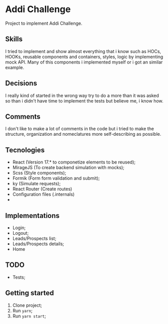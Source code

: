 # Addi Challenge
Project to implement Addi Challenge.

## Skills
I tried to implement and show almost everything that i know such as HOCs, HOOKs, reusable components and containers, styles, logic by implementing mock API. Many of this components i implemented myself or i got an similar example.

## Decisions
I really kind of started in the wrong way try to do a more than it was asked so than i didn't have time to implement the tests but believe me, i know how.

## Comments
I don't like to make a lot of comments in the code but i tried to make the structure, organization and nomeclatures more self-describing as possible.

## Tecnologies
- React (Version 17.\* to componetize elements to be reused);
- MirageJS (To create backend simulation with mocks);
- Scss (Style components);
- Formik (Form form validation and submit);
- ky (Simulate requests);
- React Router (Create routes)
- Configuration files (.internals)
- 
## Implementations
- Login;
- Logout;
- Leads/Prospects list;
- Leads/Prospects details;
- Home

## TODO
- Tests;

## Getting started
1. Clone project;
2. Run `yarn`;
3. Run `yarn start`;